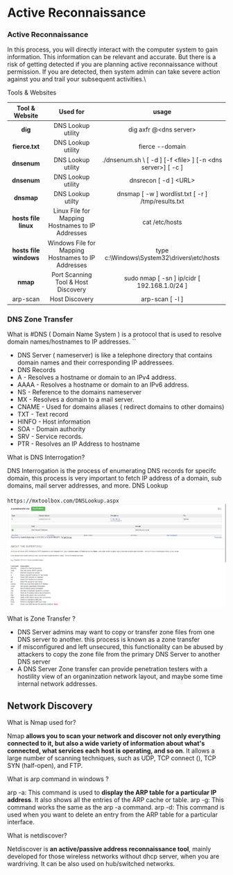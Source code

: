 # Active Reconnaissance

### Active Reconnaissance

In this process, you will directly interact with the computer system to gain information. This information can be relevant and accurate. But there is a risk of getting detected if you are planning active reconnaissance without permission. If you are detected, then system admin can take severe action against you and trail your subsequent activities.\

Tools & Websites 

|  Tool & Website  |              Used for              |                                               usage                                               |
| :--------------: | :--------------------------------: | :-----------------------------------------------------------------------------------------------: |
|     **dig**     |         DNS Lookup utility         |                                          dig axfr @\<dns server> <URL>                                            |
|  **fierce.txt**  |         DNS Lookup utility        |                                    fierce --domain <URL>
| **dnsenum** |   DNS Lookup utility |                                     ./dnsenum.sh \ [ -d ] <domain> [-f \<file> ] [-n \<dns server>] [ -c ]                                    |
|   **dnsenum**  |       DNS Lookup utility       |      dnsrecon \[ -d ] \<URL>      |
|  **dnsmap**  |       DNS Lookup utilty      |      dnsmap <targetDomain> \[ -w ] wordlist.txt \[ -r ] /tmp/results.txt
| **hosts file linux** | Linux File for Mapping Hostnames to IP Addresses | cat /etc/hosts |
| **hosts file windows** | Windows File for Mapping Hostnames to IP Addresses |  type c:\Windows\System32\drivers\etc\hosts |  
|  **nmap** | Port Scanning Tool & Host Discovery | sudo nmap \[ -sn ] ip/cidr \[ 192.168.1.0/24 ]
| arp-scan | Host Discovery | arp-scan \[ -l ] |

### DNS Zone Transfer

What is #DNS ( Domain Name System ) is a protocol that is used to resolve domain names/hostnames to IP addresses. \`\`

* DNS Server ( nameserver) is like a telephone directory that contains domain names and their corresponding IP addressees.
* DNS Records
* A - Resolves a hostname or domain to an IPv4 address.
* AAAA - Resolves a hostname or domain to an IPv6 address.
* NS - Reference to the domains nameserver
* MX - Resolves a domain to a mail server.
* CNAME - Used for domains aliases ( redirect domains to other domains)
* TXT - Text record
* HINFO - Host information
* SOA - Domain authority
* SRV - Service records.
* PTR - Resolves an IP Address to hostname

What is DNS Interrogation?

DNS Interrogation is the process of enumerating DNS records for specifc domain, this process is very important to fetch IP address of a domain, sub domains, mail server addresses, and more. DNS Lookup \
\
`https://mxtoolbox.com/DNSLookup.aspx`\
![](<../../.gitbook/assets/image (2) (1).png>)

What is Zone Transfer ?

* DNS Server admins may want to copy or transfer zone files from one DNS server to another. this process is known as a zone transfer
* if misconfigured and left unsecured, this functionality can be abused by attackers to copy the zone file from the primary DNS Server to another DNS server
* A DNS Server Zone transfer can provide penetration testers with a hostility view of an organinzation network layout, and maybe some time internal network addresses.

## Network Discovery 

 What is Nmap used for?

Nmap **allows you to scan your network and discover not only everything connected to it, but also a wide variety of information about what's connected, what services each host is operating, and so on**. It allows a large number of scanning techniques, such as UDP, TCP connect (), TCP SYN (half-open), and FTP.



 What is arp command in windows ?

arp -a: This command is used to **display the ARP table for a particular IP address**. It also shows all the entries of the ARP cache or table. arp -g: This command works the same as the arp -a command. arp -d: This command is used when you want to delete an entry from the ARP table for a particular interface.

 What is netdiscover?

 Netdiscover is **an active/passive address reconnaissance tool**, mainly developed for those wireless networks without dhcp server, when you are wardriving. It can be also used on hub/switched networks.




